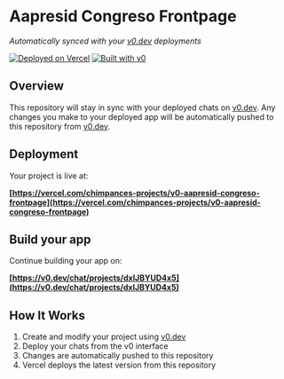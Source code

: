 # Aapresid Congreso Frontpage

*Automatically synced with your [v0.dev](https://v0.dev) deployments*

[![Deployed on Vercel](https://img.shields.io/badge/Deployed%20on-Vercel-black?style=for-the-badge&logo=vercel)](https://vercel.com/chimpances-projects/v0-aapresid-congreso-frontpage)
[![Built with v0](https://img.shields.io/badge/Built%20with-v0.dev-black?style=for-the-badge)](https://v0.dev/chat/projects/dxIJBYUD4x5)

## Overview

This repository will stay in sync with your deployed chats on [v0.dev](https://v0.dev).
Any changes you make to your deployed app will be automatically pushed to this repository from [v0.dev](https://v0.dev).

## Deployment

Your project is live at:

**[https://vercel.com/chimpances-projects/v0-aapresid-congreso-frontpage](https://vercel.com/chimpances-projects/v0-aapresid-congreso-frontpage)**

## Build your app

Continue building your app on:

**[https://v0.dev/chat/projects/dxIJBYUD4x5](https://v0.dev/chat/projects/dxIJBYUD4x5)**

## How It Works

1. Create and modify your project using [v0.dev](https://v0.dev)
2. Deploy your chats from the v0 interface
3. Changes are automatically pushed to this repository
4. Vercel deploys the latest version from this repository